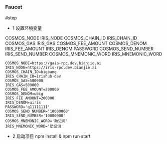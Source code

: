 ### Faucet

#step
- 1 设置环境变量

COSMOS_NODE 
IRIS_NODE
COSMOS_CHAIN_ID
IRIS_CHAIN_ID
COSMOS_GAS
IRIS_GAS
COSMOS_FEE_AMOUNT
COSMOS_DENOM
IRIS_FEE_AMOUNT
IRIS_DENOM
PASSWORD
COSMOS_SEND_NUMBER
IRIS_SEND_NUMBER
COSMOS_MNEMONIC_WORD
IRIS_MNEMONIC_WORD

```
COSMOS_NODE=https://gaia-rpc.dev.bianjie.ai
IRIS_NODE=https://iris-rpc.dev.bianjie.ai
COSMOS_CHAIN_ID=bigbang
IRIS_CHAIN_ID=irishub-dev
COSMOS_GAS=500000
IRIS_GAS=500000
COSMOS_FEE_AMOUNT=200000
COSMOS_DENOM=ubig
IRIS_FEE_AMOUNT=200000
IRIS_DENOM=uiris
PASSWORD='q11111111'
COSMOS_SEND_NUMBER='10000000'
IRIS_SEND_NUMBER='10000000'
COSMOS_MNEMONIC_WORD='助记词'
IRIS_MNEMONIC_WORD='助记词'

```
- 2 启动项目
npm install & npm run start

